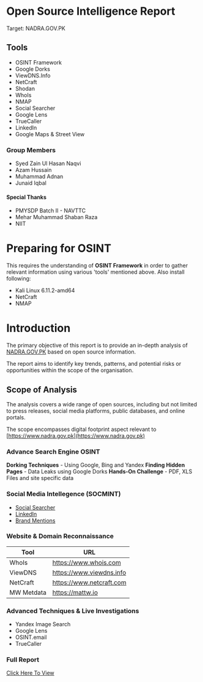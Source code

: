 # Open Source Intelligence Report
Target: NADRA.GOV.PK

## Tools
- OSINT Framework
- Google Dorks
- ViewDNS.Info
- NetCraft
- Shodan
- WhoIs
- NMAP
- Social Searcher
- Google Lens
- TrueCaller
- LinkedIn
- Google Maps & Street View

### Group Members
- Syed Zain Ul Hasan Naqvi
- Azam Hussain
- Muhammad Adnan
- Junaid Iqbal

#### Special Thanks
- PMYSDP Batch II - NAVTTC
- Mehar Muhammad Shaban Raza
- NIIT

# Preparing for OSINT
This requires the understanding of **OSINT Framework** in order to gather relevant information using various 'tools' mentioned above. Also install following:

- Kali Linux 6.11.2-amd64
- NetCraft
- NMAP

# Introduction
The primary objective of this report is to provide an in-depth analysis of [NADRA.GOV.PK](https://www.nadra.gov.pk) based on open source information.

The report aims to identify key trends, patterns, and potential risks or opportunities within the scope of the organisation.

## Scope of Analysis

The analysis covers a wide range of open sources, including but not limited to press releases, social media platforms, public databases, and online portals.

The scope encompasses digital footprint aspect relevant to [https://www.nadra.gov.pk](https://www.nadra.gov.pk)


### Advance Search Engine OSINT

**Dorking Techniques** - Using Google, Bing and Yandex
**Finding Hidden Pages** - Data Leaks using Google Dorks
**Hands-On Challenge** - PDF, XLS Files and site specific data

### Social Media Intellegence (SOCMINT)
- [Social Searcher](www.social-searcher.com)
- [LinkedIn](www.linkedin.com)
- [Brand Mentions](www.branmentions.com)


### Website & Domain Reconnaissance
| Tool | URL |
| --- | --- |
| WhoIs | https://www.whois.com |
| ViewDNS | https://www.viewdns.info |
| NetCraft | https://www.netcraft.com |
| MW Metdata | https://mattw.io |

### Advanced Techniques & Live Investigations
- Yandex Image Search
- Google Lens
- OSINT.email
- TrueCaller

### Full Report
[Click Here To View](https://drive.google.com/file/d/10k8DKZkYXz7xAePLFvOX2zjckdKKjHoU/view?usp=drivesdk)
